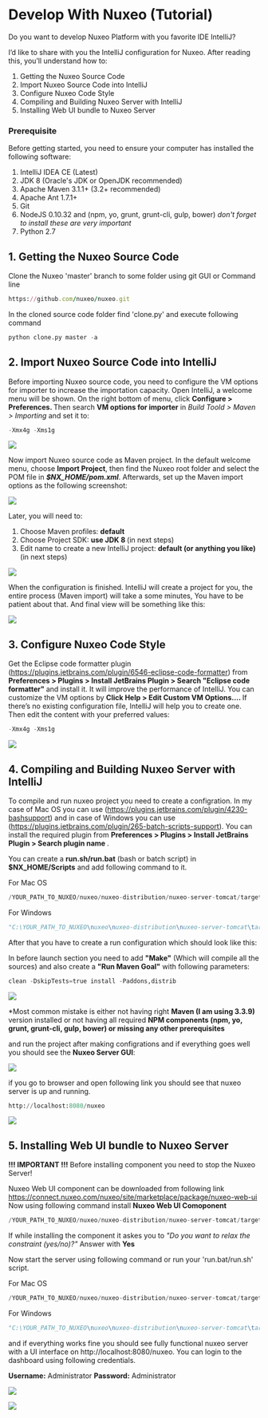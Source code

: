 # Develop With Nuxeo (Tutorial)
Do you want to develop Nuxeo Platform with you favorite IDE IntelliJ? 

I’d like to share with you the IntelliJ configuration for Nuxeo. After reading this, you’ll understand how to:

1. Getting the Nuxeo Source Code
2. Import Nuxeo Source Code into IntelliJ
3. Configure Nuxeo Code Style 
4. Compiling and Building Nuxeo Server with IntelliJ
5. Installing Web UI bundle to Nuxeo Server



<h3>Prerequisite</h3>

Before getting started, you need to ensure your computer has installed the following software:

1. IntelliJ IDEA CE (Latest)
2. JDK 8 (Oracle's JDK or OpenJDK recommended)
3. Apache Maven 3.1.1+ (3.2+ recommended)
4. Apache Ant 1.7.1+
5. Git
6. NodeJS 0.10.32 and (npm, yo, grunt, grunt-cli, gulp, bower) *don't forget to install these are very important*
7. Python 2.7



<h2>1. Getting the Nuxeo Source Code</h2>

Clone the Nuxeo 'master' branch to some folder using git GUI or Command line
```ruby
https://github.com/nuxeo/nuxeo.git
```
In the cloned source code folder find 'clone.py' and execute following command
```py
python clone.py master -a
```

<h2>2. Import Nuxeo Source Code into IntelliJ</h2>
Before importing Nuxeo source code, you need to configure the VM options for importer to increase the importation capacity.
Open IntelliJ, a welcome menu will be shown. On the right bottom of menu, click <b> Configure > Preferences. </b>
Then search <b>VM options for importer</b> in <i>Build Toold > Maven > Importing</i> and set it to:



```py
-Xmx4g -Xms1g
```

![](http://omershafiq.com/nuxeo-tutorial/vm-options-for-importer.png)

Now import Nuxeo source code as Maven project. In the default welcome menu, choose <b>Import Project</b>, then find the Nuxeo root folder and select the POM file in <i><b>$NX_HOME/pom.xml</b></i>. Afterwards, set up the Maven import options as the following screenshot:

![](http://omershafiq.com/nuxeo-tutorial/import-project-from-maven.png)

Later, you will need to:

1. Choose Maven profiles: <b>default</b>
2. Choose Project SDK: <b> use JDK 8 </b> (in next steps)
3. Edit name to create a new IntelliJ project: <b> default (or anything you like) </b> (in next steps)


![](http://omershafiq.com/nuxeo-tutorial/maven_profile.png)

When the configuration is finished. IntelliJ will create a project for you, the entire process (Maven import) will take a some minutes, You have to be patient about that. And final view will be something like this:

![](http://omershafiq.com/nuxeo-tutorial/20170209-final-view.png)

<h2>3. Configure Nuxeo Code Style </h2>

Get the Eclipse code formatter plugin (https://plugins.jetbrains.com/plugin/6546-eclipse-code-formatter) from <b> Preferences > Plugins > Install JetBrains Plugin > Search "Eclipse code formatter" </b> and install it. It will improve the performance of IntelliJ. You can customize the VM options by <b>Click Help > Edit Custom VM Options…. </b> If there’s no existing configuration file, IntelliJ will help you to create one. Then edit the content with your preferred values:

```py
-Xmx4g -Xms1g
```

![](http://omershafiq.com/nuxeo-tutorial/20170209-eclipse-code-formatter.png)

<h2>4. Compiling and Building Nuxeo Server with IntelliJ</h2>

To compile and run nuxeo project you need to create a configration. In my case of Mac OS you can use (https://plugins.jetbrains.com/plugin/4230-bashsupport) and in case of Windows you can use (https://plugins.jetbrains.com/plugin/265-batch-scripts-support). You can install the required plugin from <b> Preferences > Plugins > Install JetBrains Plugin > Search plugin name </b>. 

You can create a <b>run.sh/run.bat</b> (bash or batch script) in <b>$NX_HOME/Scripts</b> and add following command to it.

For Mac OS
```py
/YOUR_PATH_TO_NUXEO/nuxeo/nuxeo-distribution/nuxeo-server-tomcat/target/nuxeo-server-tomcat-9.2-SNAPSHOT/bin/Start\ Nuxeo.command
```

For Windows
```py
"C:\YOUR_PATH_TO_NUXEO\nuxeo\nuxeo-distribution\nuxeo-server-tomcat\target\nuxeo-server-tomcat-9.2-SNAPSHOT\bin\Start Nuxeo.bat"
```

After that you have to create a run configuration which should look like this:

In before launch section you need to add <b>"Make"</b> (Which will compile all the sources) and also create a <b>"Run Maven Goal"</b> with following parameters:

```py
clean -DskipTests=true install -Paddons,distrib
```

![](http://omershafiq.com/nuxeo-tutorial/run_config.png)



*Most common mistake is either not having right <b>Maven (I am using 3.3.9)</b> version installed or not having all required <b>NPM components (npm, yo, grunt, grunt-cli, gulp, bower) or missing any other prerequisites</b>


and run the project after making configrations and if everything goes well you should see the <b>Nuxeo Server GUI</b>:

![](http://omershafiq.com/nuxeo-tutorial/server-gui.png)

if you go to browser and open following link you should see that nuxeo server is up and running.

```py
http://localhost:8080/nuxeo
```

![](http://omershafiq.com/nuxeo-tutorial/install-web-ui.png)


<h2>5. Installing Web UI bundle to Nuxeo Server</h2>

<b>!!! IMPORTANT !!!</b>
Before installing component you need to stop the Nuxeo Server!

Nuxeo Web UI component can be downloaded from following link https://connect.nuxeo.com/nuxeo/site/marketplace/package/nuxeo-web-ui
Now using following command install <b>Nuxeo Web UI Comoponent</b>

```py
/YOUR_PATH_TO_NUXEO/nuxeo/nuxeo-distribution/nuxeo-server-tomcat/target/nuxeo-server-tomcat-9.2-SNAPSHOT/bin/nuxeoctl mp-install <download-path>/nuxeo-web-ui-0.10.0.zip
```

If while installing the component it askes you to <i>"Do you want to relax the constraint (yes/no)?"</i> Answer with <b>Yes</b>

Now start the server using following command or run your 'run.bat/run.sh' script.

For Mac OS
```py
/YOUR_PATH_TO_NUXEO/nuxeo/nuxeo-distribution/nuxeo-server-tomcat/target/nuxeo-server-tomcat-9.2-SNAPSHOT/bin/Start\ Nuxeo.command
```

For Windows
```py
"C:\YOUR_PATH_TO_NUXEO\nuxeo\nuxeo-distribution\nuxeo-server-tomcat\target\nuxeo-server-tomcat-9.2-SNAPSHOT\bin\Start Nuxeo.bat"
```

and if everything works fine you should see fully functional nuxeo server with a UI interface on http://localhost:8080/nuxeo.
You can login to the dashboard using following credentials.

<b>Username:</b> Administrator
<b>Password:</b> Administrator

![](http://omershafiq.com/nuxeo-tutorial/login.png)

![](http://omershafiq.com/nuxeo-tutorial/nuxeo-dashboard.png)




